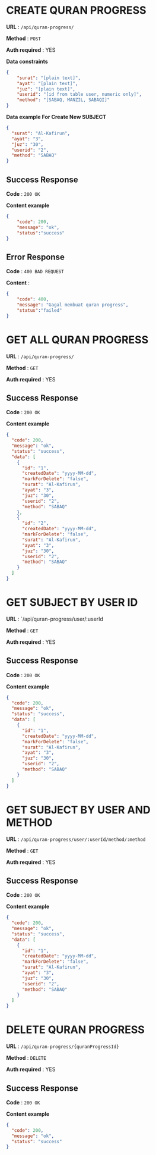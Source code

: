 # CREATE QURAN PROGRESS

**URL** : `/api/quran-progress/`

**Method** : `POST`

**Auth required** : YES

**Data constraints**

```json
{
    "surat": "[plain text]",
    "ayat": "[plain text]",
    "juz": "[plain text]",
    "userid": "[id from table user, numeric only]",
    "method": "[SABAQ, MANZIL, SABAQI]"
}
```

**Data example For Create New SUBJECT**

```json
{
  "surat": "Al-Kafirun",
  "ayat": "3",
  "juz": "30",
  "userid": "2",
  "method": "SABAQ"
}
```

## Success Response

**Code** : `200 OK`

**Content example**

```json
{
    "code": 200,
    "message": "ok",
    "status":"success"
}
```
## Error Response

**Code** : `400 BAD REQUEST`

**Content** :

```json
{
    "code": 400,
    "message": "Gagal membuat quran progress",
    "status":"failed"
}
```

# GET ALL QURAN PROGRESS

**URL** : `/api/quran-progress/`

**Method** : `GET`

**Auth required** : YES

## Success Response

**Code** : `200 OK`

**Content example**

```json
{
  "code": 200,
  "message": "ok",
  "status": "success",
  "data": [
    {
      "id": "1",
      "createdDate": "yyyy-MM-dd",
      "markForDelete": "false",
      "surat": "Al-Kafirun",
      "ayat": "3",
      "juz": "30",
      "userid": "2",
      "method": "SABAQ"
    },
    {
      "id": "2",
      "createdDate": "yyyy-MM-dd",
      "markForDelete": "false",
      "surat": "Al-Kafirun",
      "ayat": "3",
      "juz": "30",
      "userid": "2",
      "method": "SABAQ"
    }
  ]
}
```

# GET SUBJECT BY USER ID

**URL** : `/api/quran-progress/user/:userId

**Method** : `GET`

**Auth required** : YES

## Success Response

**Code** : `200 OK`

**Content example**

```json
{
  "code": 200,
  "message": "ok",
  "status": "success",
  "data": [
    {
      "id": "1",
      "createdDate": "yyyy-MM-dd",
      "markForDelete": "false",
      "surat": "Al-Kafirun",
      "ayat": "3",
      "juz": "30",
      "userid": "2",
      "method": "SABAQ"
    }
  ]
}
```

# GET SUBJECT BY USER AND METHOD

**URL** : `/api/quran-progress/user/:userId/method/:method`

**Method** : `GET`

**Auth required** : YES

## Success Response

**Code** : `200 OK`

**Content example**

```json
{
  "code": 200,
  "message": "ok",
  "status": "success",
  "data": [
    {
      "id": "1",
      "createdDate": "yyyy-MM-dd",
      "markForDelete": "false",
      "surat": "Al-Kafirun",
      "ayat": "3",
      "juz": "30",
      "userid": "2",
      "method": "SABAQ"
    }
  ]
}
```

# DELETE QURAN PROGRESS

**URL** : `/api/quran-progress/{quranProgressId}`

**Method** : `DELETE`

**Auth required** : YES

## Success Response

**Code** : `200 OK`

**Content example**

```json
{
  "code": 200,
  "message": "ok",
  "status": "success"
}
```
